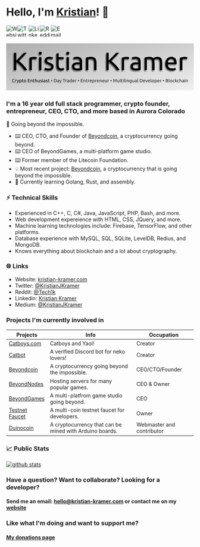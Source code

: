 # __Hello, I'm [Kristian](https://kristian-kramer.com)!__ 👋

<a href="https://kristian-kramer.com">
  <img align="left" alt="Website" width="30px" height="30px" src="https://kristian-kramer.com/assets/img/website.png" />
</a>
<a href="https://twitter.com/kristianjkramer">
  <img align="left" alt="Twitter" width="30px" height="30px" src="https://kristian-kramer.com/assets/img/twitter.png" />
</a>
<a href="https://www.linkedin.com/in/kristian-kramer/">
  <img align="left" alt="Linkedin" width="30px" height="30px" src="https://kristian-kramer.com/assets/img/linkedin.png" />
</a>
<a href="https://reddit.com/u/tech1k">
  <img align="left" alt="Reddit" width="30px" height="30px" src="https://kristian-kramer.com/assets/img/reddit.png" />
</a>
<a href="mailto:hello@kristian-kramer.com">
  <img align="left" alt="Email" width="30px" height="30px" src="https://kristian-kramer.com/assets/img/mail.png" />
</a>
<br />
<br />

![Kristian Kramer](kristian-og-banner-github.png)

### I'm a 16 year old full stack programmer, crypto founder, entrepreneur, CEO, CTO, and more based in Aurora Colorado

🚀 Going beyond the impossible.

- ⌨️  CEO, CTO, and Founder of [Beyondcoin](https://beyondcoin.io), a cryptocurrency going beyond.
- ⌨️  CEO of BeyondGames, a multi-platform game studio.
- ⌨️  Former member of the Litecoin Foundation.
- 💡   Most recent project: [Beyondcoin](https://github.com/beyondcoin-project), a cryptocurrency that is going beyond the impossible.
- 🌱  Currently learning Golang, Rust, and assembly.

### ⚡️ Technical Skills
- Experienced in C++, C, C#, Java, JavaScript, PHP, Bash, and more. 
- Web development expereience with HTML, CSS, JQuery, and more.
- Machine learning technologies include: Firebase, TensorFlow, and other platforms.
- Database experience with MySQL, SQL, SQLite, LevelDB, Redius, and MongoDB.
- Knows everything about blockchain and a lot about cryptography.

### 🌐 Links

- Website: <a href="https://kristian-kramer.com" target="_blank">kristian-kramer.com</a>
- Twitter: <a href="https://twitter.com/kristianjkramer" target="_blank">@KristianJKramer</a>
- Reddit: <a href="https://reddit.com/u/tech1k" target="_blank">@Tech1k</a>
- Linkedin: <a href="https://linkedin.com/in/kristian-kramer" target="_blank">Kristian Kramer</a>
- Medium: <a href="https://medium.com/@kristianjkramer" target="_blank">@KristianJKramer</a>

### Projects I'm currently involved in
| Projects | Info | Occupation |
|--------------------------------------------------|------------------------------------------------------------------------------------------------|-----------------------------------------------------------|
| [Catboys.com](https://catboys.com) | Catboys and Yaoi! | Creator |
| [Catbot](https://catbot.dev) | A verified Discord bot for neko lovers! | Creator |
| [Beyondcoin](https://beyondcoin.io) | A cryptocurrency going beyond the impossible. | CEO/CTO/Founder |
| [BeyondNodes](https://beyondnodes.net) | Hosting servers for many popular games. | CEO & Owner | 
| [BeyondGames](https://beyondgames.io) | A multi-platfrom game studio going beyond. | CEO |
| [Testnet Faucet](https://testnet-faucet.com) | A multi-coin testnet faucet for developers. | Owner |
| [Duinocoin](https://duinocoin.com) | A cryptocurrency that can be mined with Arduino boards. | Webmaster and contributor |

### 📈 Public Stats

<a href="#">
  <img align="center" src="https://github-readme-stats.vercel.app/api?username=tech1k&show_icons=true?count_private=true&theme=algolia" alt="github stats" />
</a>

### Have a question? Want to collaborate? Looking for a developer?
#### Send me an email: <a href="mailto:hello@kristian-kramer.com">hello@kristian-kramer.com</a> or contact me on my <a href="https://kristian-kramer.com/#contact">website</a>

### Like what I'm doing and want to support me?
#### <a href="https://kristian-kramer.com/donate">My donations page</a>
